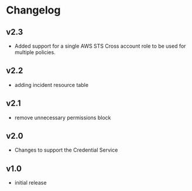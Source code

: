 # Changelog

## v2.3

- Added support for a single AWS STS Cross account role to be used for multiple policies.

## v2.2

- adding incident resource table

## v2.1

- remove unnecessary permissions block

## v2.0

- Changes to support the Credential Service

## v1.0

- initial release

